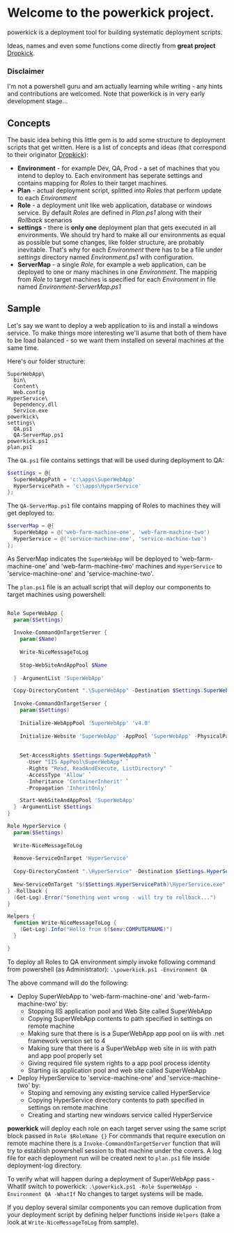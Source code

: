 # Welcome to the powerkick project.

powerkick is a deployment tool for building systematic deployment scripts.

Ideas, names and even some functions come directly from **great project** [Dropkick](https://github.com/chucknorris/dropkick "Dropkick"). 

### Disclaimer
I'm not a powershell guru and am actually learning while writing - any hints and contributions are welcomed.
Note that powerkick is in very early development stage...

## Concepts
The basic idea behing this little gem is to add some structure to deployment scripts that get written. Here is a list of concepts and ideas (that correspond to their originator [Dropkick](https://github.com/chucknorris/dropkick "Dropkick")):
* **Environment** - for example Dev, QA, Prod - a set of machines that you intend to deploy to. Each environment has seperate settings and contains mapping for *Roles* to their target machines.
* **Plan** - actual deployment script, splitted into *Roles* that perform update to each *Environment*
* **Role** - a deployment unit like web application, database or windows service. By default *Roles* are defined in *Plan.ps1* along with their *Rollback* scenarios
* **settings** - there is **only one** deployment plan that gets executed in all environments. We should try hard to make all our environments as equal as possible but some changes, like folder structure, are probably inevitable. That's why for each *Environment* there has to be a file under *settings* directory named *Environment.ps1* with configuration.                                                                                                                                                                                                                                                                                                                                                                                                                                                                                                        
* **ServerMap** - a single *Role*, for example a web application, can be deployed to one or many machines in one *Environment*. The mapping from *Role* to target machines is specified for each *Environment* in file named *Environment-ServerMap.ps1*                                                                   

## Sample
Let's say we want to deploy a web application to iis and install a windows service. To make things more interesting we'll asume that both of them have to be load balanced - so we want them installed on several machines at the same time.

Here's our folder structure:
```
SuperWebApp\
  bin\
  Content\
  Web.config
HyperService\
  Dependency.dll
  Service.exe
powerkick\
settings\
  QA.ps1
  QA-ServerMap.ps1
powerkick.ps1
plan.ps1
```

The `QA.ps1` file contains settings that will be used during deployment to QA:
```powershell
$settings = @{
  SuperWebAppPath = 'c:\apps\SuperWebApp'
  HyperServicePath = 'c:\apps\HyperService'
};
```
The `QA-ServerMap.ps1` file contains mapping of Roles to machines they will get deployed to:
```powershell
$serverMap = @{
  SuperWebApp = @('web-farm-machine-one', 'web-farm-machine-two')
  HyperService = @('service-machine-one', 'service-machine-two')
};
```
As ServerMap indicates the `SuperWebApp` will be deployed to 'web-farm-machine-one' and 'web-farm-machine-two' machines and `HyperService` to 'service-machine-one' and 'service-machine-two'.

The `plan.ps1` file is an actuall script that will deploy our components to target machines using powershell:
```powershell

Role SuperWebApp {
  param($Settings)
  
  Invoke-CommandOnTargetServer {
    param($Name)
    
    Write-NiceMessageToLog
  
    Stop-WebSiteAndAppPool $Name
  
  } -ArgumentList 'SuperWebApp'

  Copy-DirectoryContent ".\SuperWebApp" -Destination $Settings.SuperWebAppPath -ClearDestination
	
  Invoke-CommandOnTargetServer {
    param($Settings)
		
    Initialize-WebAppPool 'SuperWebApp' 'v4.0'
				
    Initialize-Website 'SuperWebApp' -AppPool 'SuperWebApp' -PhysicalPath $Settings.SuperWebAppPath 		
						
			
    Set-AccessRights $Settings.SuperWebAppPath `
      -User "IIS AppPool\SuperWebApp" `
      -Rights "Read, ReadAndExecute, ListDirectory" `
      -AccessType 'Allow' `
      -Inheritance 'ContainerInherit' `
      -Propagation 'InheritOnly'

    Start-WebSiteAndAppPool 'SuperWebApp'	
  } -ArgumentList $Settings							
}

Role HyperService {
  param($Settings)
  
  Write-NiceMessageToLog
  
  Remove-ServiceOnTarget 'HyperService'
  
  Copy-DirectoryContent ".\HyperService" -Destination $Settings.HyperServicePath -ClearDestination
 
  New-ServiceOnTarget "$($Settings.HyperServicePath)\HyperService.exe"
} -Rollback {
  (Get-Log).Error("Something went wrong - will try to rollback...")
}

Helpers {
  function Write-NiceMessageToLog {
  	(Get-Log).Info("Hello from $($env:COMPUTERNAME)")
  }

}

```

To deploy all Roles to QA environment simply invoke following command from powershell (as Administrator):
`.\powerkick.ps1 -Environment QA`

The above command will do the following:
- Deploy SuperWebApp to 'web-farm-machine-one' and 'web-farm-machine-two' by:
  - Stopping IIS application pool and Web Site called SuperWebApp
  - Copying SuperWebApp contents to path specified in settings on remote machine
  - Making sure that there is is a SuperWebApp app pool on iis with .net framework version set to 4
  - Making sure that there is a SuperWebApp web site in iis with path and app pool properly set
  - Giving required file system rights to a app pool process identity
  - Starting iis application pool and web site called SuperWebApp
- Deploy HyperService to 'service-machine-one' and 'service-machine-two' by:
  - Stoping and removing any existing service called HyperService
  - Copying HyperService directory contents to path specified in settings on remote machine
  - Creating and starting new windows service called HyperService

**powerkick** will deploy each role on each target server using the same script block passed in `Role $RoleName {}`
For commands that require execution on remote machine there is a `Invoke-CommandOnTargetServer` function that will try to establish powershell session to that machine under the covers.
A log file for each deployment run will be created next to `plan.ps1` file inside deployment-log directory.

To verify what will happen during a deployment of SuperWebApp pass -WhatIf switch to powerkick:
`.\powerkick.ps1 -Role SuperWebApp -Environment QA -WhatIf`
No changes to target systems will be made.

If you deploy several similar components you can remove duplication from your deployment script by defining helper functions inside `Helpers` (take a look at `Write-NiceMessageToLog` from sample).




